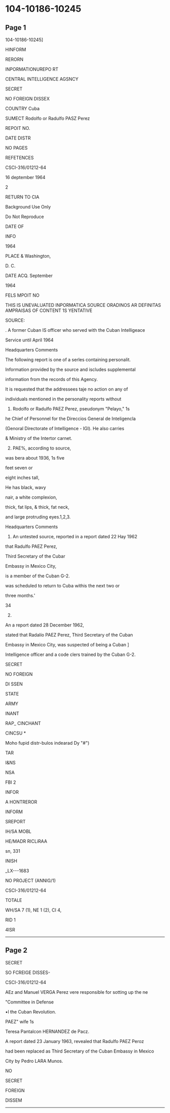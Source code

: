 # 104-10186-10245

## Page 1

104-10186-10245]

HINFORM

RERORN

INPORMATIONUREPO RT

CENTRAL INTELLIGENCE AGSNCY

SECRET

NO FOREIGN DISSEX

COUNTRY Cuba

SUMECT Rodolfo or Radulfo PASZ Perez

REPOIT NO.

DATE DISTR

NO PAGES

REFETENCES

CSCI-316/01212-64

16 deptember 1964

2

RETURN TO CIA

Background Use Only

Do Not Reproduce

DATE OF

INFO

1964

PLACE & Washington,

D. C.

DATE ACQ. September

1964

FELS MPOIT NO

THIS IS UNEVALUATED INPORMATICA SOURCE ORADINOS AR DEFINITAS AMPRAISAS OF CONTENT 1S YENTATIVE

SOURCE:

. A former Cuban IS officer who served with the Cuban Intelligeace

Service until April 1964

Headquarters Comments

The following report is one of a serles containing personalit.

Information provided by the source and iscludes supplemental

information from the records of this Agency.

It is requested that the addressees taje no action on any of

individuals mentioned in the personality reports without

1. Rodolfo or Radulfo PAEZ Perez, pseudonym "Pelayo," 1s

he Chief of Personnel for the Direccios General de Inteligencla

(Genoral Directorate of Intelligence - IGl). He also carries

& Ministry of the Intertor carnet.

2. PAE%, according to source,

was bera about 1936, 1s five

feet seven or

eight inches tall,

He has black, wavy

nair, a white complexion,

thick, fat lips, & thick, fat neck,

and large protruding eyes.1,2,3.

Headquarters Comments

1. An untested source, reported in a report dated 22 Hay 1962

that Radulfo PAEZ Perez,

Third Secretary of the Cubar

Embassy in Mexico City,

is a member of the Cuban G-2.

was scheduled to return to Cuba withis the next two or

three months.'

34

2.

An a report dated 28 December 1962,

stated that Radalío PAEZ Perez, Third Secretary of the Cuban

Embassy in Mexico City, was suspected of being a Cuban ]

Intelligence officer and a code clers trained by the Cuban G-2.

SECRET

NO FOREIGN

DI SSEN

STATE

ARMY

INANT

RAP_ CINCHANT

CINCSU *

Moho fupid distr-bulos indearad Dy "#")

TAR

I&NS

NSA

FBI 2

INFOR

A HONTREROR

INFORM

SREPORT

IH/SA MOBL

HE/MADR RICLiRAA

sn, 331

INISH

_LX---1683

NO PROJECT (ANNIG/1)

CSCI-316/01212-64

TOTALE

WH/SA 7 (1), NE 1 (2), CI 4,

RID 1

4ISR

---

## Page 2

SECRET

SO FCREIGE DISSES-

CSCI-316/01212-64

AEz and Manuel VERGA Perez vere responsible for sotting up the ne

"Committee in Defense

•l the Cuban Revolution.

PAEZ" wife 1s

Teresa Pantalcon HERNANDEZ de Pacz.

A report dated 23 January 1963, revealed that Radulfo PAEZ Peroz

had been replaced as Third Secretary of the Cuban Embassy in Mexico

City by Pedro LARA Munos.

NO

SECRET

FOREIGN

DISSEM

---

